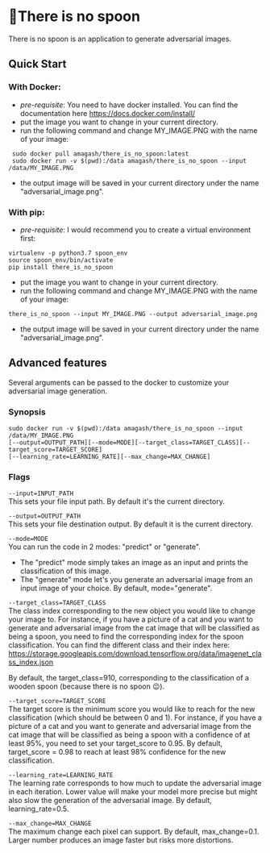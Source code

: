 
🥄There is no spoon 
===========
There is no spoon is an application to generate adversarial images.

## Quick Start
### With Docker:
- *pre-requisite*: You need to have docker installed. You can find the documentation 
here https://docs.docker.com/install/
- put the image you want to change in your current directory.
- run the following command and change MY_IMAGE.PNG with the name of your image:
```
 sudo docker pull amagash/there_is_no_spoon:latest
 sudo docker run -v $(pwd):/data amagash/there_is_no_spoon --input /data/MY_IMAGE.PNG
```
- the output image will be saved in your current directory under the name "adversarial_image.png".

### With pip:
-  *pre-requisite*: I would recommend you to create a virtual environment first:
```buildoutcfg
virtualenv -p python3.7 spoon_env
source spoon_env/bin/activate
pip install there_is_no_spoon
```
- put the image you want to change in your current directory.
- run the following command and change MY_IMAGE.PNG with the name of your image:
```buildoutcfg
there_is_no_spoon --input MY_IMAGE.PNG --output adversarial_image.png
```
- the output image will be saved in your current directory under the name "adversarial_image.png".

## Advanced features
Several arguments can be passed to the docker to customize your adversarial image generation.

### Synopsis
```buildoutcfg
sudo docker run -v $(pwd):/data amagash/there_is_no_spoon --input /data/MY_IMAGE.PNG
[--output=OUTPUT_PATH][--mode=MODE][--target_class=TARGET_CLASS][--target_score=TARGET_SCORE]
[--learning_rate=LEARNING_RATE][--max_change=MAX_CHANGE]
```

### Flags
`--input=INPUT_PATH`\
This sets your file input path. By default it's the current directory.

`--output=OUTPUT_PATH`\
This sets your file destination output. By default it is the current directory.

`--mode=MODE`\
You can run the code in 2 modes: "predict" or "generate".
- The "predict" mode simply takes an image as an input and prints the classification of this image.
- The "generate" mode let's you generate an adversarial image from an input image of your choice.
By default, mode="generate".

`--target_class=TARGET_CLASS`\
The class index corresponding to the new object you would like to change your image to. For instance,
if you have a picture of a cat and you want to generate and adversarial image from the cat image 
that will be classified as being a spoon, you need to find the corresponding index for the
spoon classification. You can find the different class and their index here: 
https://storage.googleapis.com/download.tensorflow.org/data/imagenet_class_index.json

By default, the target_class=910, corresponding to the 
classification of a wooden spoon (because there is no spoon 😉).

`--target_score=TARGET_SCORE`\
The target score is the minimum score  you would like to reach for 
the new classification (which should be between 0 and 1). For instance, if you have a picture of a cat and you
want to generate and adversarial image from the cat image that will be classified as being a spoon
with a confidence of at least 95%, you need to set your target_score to 0.95. By default, target_score = 0.98 to reach
at least 98% confidence for the new classification.

`--learning_rate=LEARNING_RATE`\
The learning rate corresponds to how much to update the adversarial image in each iteration.
Lower value will make your model more precise but might also slow the generation of the adversarial image. 
By default, learning_rate=0.5.

`--max_change=MAX_CHANGE`\
The maximum change each pixel can support. By default, max_change=0.1.
Larger number produces an image faster but risks more distortions.

